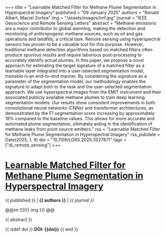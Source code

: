 +++
title = "Learnable Matched Filter for Methane Plume Segmentation in Hyperspectral Imagery"
published = "09 January 2025"
authors = "Ronald Albert, Maciel Zortea"
img = "/assets/images/lmf.jpg"
journal = "IEEE Geoscience and Remote Sensing Letters"
abstract = "Methane emissions are a major contributor to global warming, making the detection and monitoring of anthropogenic methane sources, such as oil and gas operations and landfills, a critical task. Remote sensing using hyperspectral sensors has proven to be a valuable tool for this purpose. However, traditional methane detection algorithms based on matched filters often produce spurious results and require laborious post-processing to accurately identify actual plumes. In this paper, we propose a novel approach for estimating the target signature of a matched filter as a learnable layer integrated into a user-selected segmentation model, trainable in an end-to-end manner. By considering the signature as a parameter of the segmentation model, our methodology enables the signature to adapt both to the task and the user-selected segmentation approach. We use hyperspectral images from the EMIT instrument and their associated publicly available methane plumes to train deep learning segmentation models. Our results show consistent improvements in both convolutional neural networks (CNNs) and transformer architectures, as demonstrated by the F1 segmentation score increasing by approximately 18% compared to the baseline values. This allows for more accurate and automated plume segmentation, ultimately aiding in the identification of methane leaks from point source emitters."
rss = "Learnable Matched Filter for Methane Plume Segmentation in Hyperspectral Imagery"
rss_pubdate = Date(2025, 1, 9)
doi = "10.1109/LGRS.2025.3527871"
tags = ["dl_remote_sensing"]
+++
# [Learnable Matched Filter for Methane Plume Segmentation in Hyperspectral Imagery](https://ieeexplore.ieee.org/abstract/document/10835132/)

{{ published }} | **{{ authors }}** | *{{ journal }}*

@@im
![]({{ img }})
@@

{{ abstract }}

{{ isdef doi }}
**DOI: {{doi}}**
{{ end }}